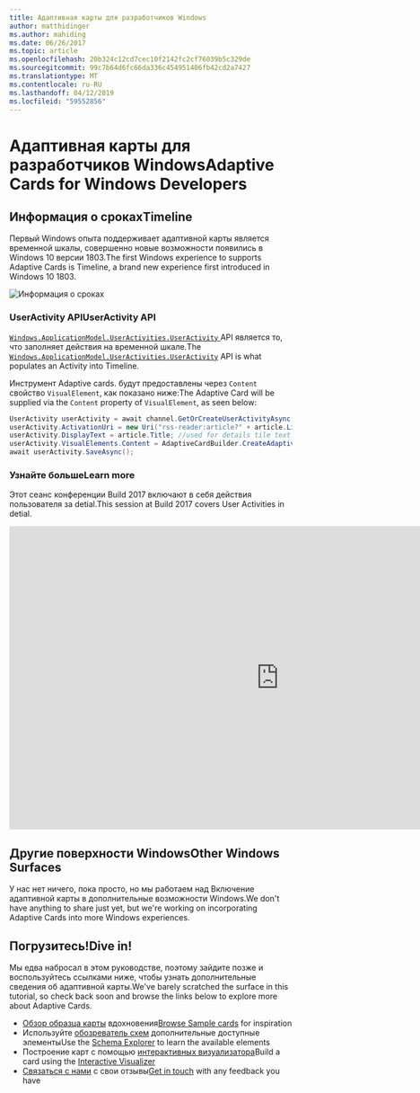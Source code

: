 ```yaml
---
title: Адаптивная карты для разработчиков Windows
author: matthidinger
ms.author: mahiding
ms.date: 06/26/2017
ms.topic: article
ms.openlocfilehash: 20b324c12cd7cec10f2142fc2cf76039b5c329de
ms.sourcegitcommit: 99c7b64d6fc66da336c454951406fb42cd2a7427
ms.translationtype: MT
ms.contentlocale: ru-RU
ms.lasthandoff: 04/12/2019
ms.locfileid: "59552856"
---
```

# <a name="adaptive-cards-for-windows-developers"></a><span data-ttu-id="b77b3-102">Адаптивная карты для разработчиков Windows</span><span class="sxs-lookup"><span data-stu-id="b77b3-102">Adaptive Cards for Windows Developers</span></span>



## <a name="timeline"></a><span data-ttu-id="b77b3-103">Информация о сроках</span><span class="sxs-lookup"><span data-stu-id="b77b3-103">Timeline</span></span>

<span data-ttu-id="b77b3-104">Первый Windows опыта поддерживает адаптивной карты является временной шкалы, совершенно новые возможности появились в Windows 10 версии 1803.</span><span class="sxs-lookup"><span data-stu-id="b77b3-104">The first Windows experience to supports Adaptive Cards is Timeline, a brand new experience first introduced in Windows 10 1803.</span></span> 

![Информация о сроках](media/windows/timeline.png)

### <a name="useractivity-api"></a><span data-ttu-id="b77b3-106">UserActivity API</span><span class="sxs-lookup"><span data-stu-id="b77b3-106">UserActivity API</span></span>

<span data-ttu-id="b77b3-107">[ `Windows.ApplicationModel.UserActivities.UserActivity` ](https://docs.microsoft.com/en-us/uwp/api/windows.applicationmodel.useractivities.useractivity) API является то, что заполняет действия на временной шкале.</span><span class="sxs-lookup"><span data-stu-id="b77b3-107">The [`Windows.ApplicationModel.UserActivities.UserActivity`](https://docs.microsoft.com/en-us/uwp/api/windows.applicationmodel.useractivities.useractivity) API is what populates an Activity into Timeline.</span></span>

<span data-ttu-id="b77b3-108">Инструмент Adaptive cards. будут предоставлены через `Content` свойство `VisualElement`, как показано ниже:</span><span class="sxs-lookup"><span data-stu-id="b77b3-108">The Adaptive Card will be supplied via the `Content` property of `VisualElement`, as seen below:</span></span>

```csharp
UserActivity userActivity = await channel.GetOrCreateUserActivityAsync(activityId, new HostName("contoso.com"));
userActivity.ActivationUri = new Uri("rss-reader:article?" + article.Link);
userActivity.DisplayText = article.Title; //used for details tile text
userActivity.VisualElements.Content = AdaptiveCardBuilder.CreateAdaptiveCardFromJson(jsonString);
await userActivity.SaveAsync();
```

### <a name="learn-more"></a><span data-ttu-id="b77b3-109">Узнайте больше</span><span class="sxs-lookup"><span data-stu-id="b77b3-109">Learn more</span></span>

<span data-ttu-id="b77b3-110">Этот сеанс конференции Build 2017 включают в себя действия пользователя за detial.</span><span class="sxs-lookup"><span data-stu-id="b77b3-110">This session at Build 2017 covers User Activities in detial.</span></span>

<iframe src="https://channel9.msdn.com/Events/Build/2017/B8108/player" width="960" height="540" allowFullScreen frameBorder="0"></iframe>

## <a name="other-windows-surfaces"></a><span data-ttu-id="b77b3-111">Другие поверхности Windows</span><span class="sxs-lookup"><span data-stu-id="b77b3-111">Other Windows Surfaces</span></span>
<span data-ttu-id="b77b3-112">У нас нет ничего, пока просто, но мы работаем над Включение адаптивной карты в дополнительные возможности Windows.</span><span class="sxs-lookup"><span data-stu-id="b77b3-112">We don't have anything to share just yet, but we're working on incorporating Adaptive Cards into more Windows experiences.</span></span>

## <a name="dive-in"></a><span data-ttu-id="b77b3-113">Погрузитесь!</span><span class="sxs-lookup"><span data-stu-id="b77b3-113">Dive in!</span></span>

<span data-ttu-id="b77b3-114">Мы едва набросал в этом руководстве, поэтому зайдите позже и воспользуйтесь ссылками ниже, чтобы узнать дополнительные сведения об адаптивной карты.</span><span class="sxs-lookup"><span data-stu-id="b77b3-114">We've barely scratched the surface in this tutorial, so check back soon and browse the links below to explore more about Adaptive Cards.</span></span>

* <span data-ttu-id="b77b3-115">[Обзор образца карты](http://adaptivecards.io/samples/) вдохновения</span><span class="sxs-lookup"><span data-stu-id="b77b3-115">[Browse Sample cards](http://adaptivecards.io/samples/) for inspiration</span></span>
* <span data-ttu-id="b77b3-116">Используйте [обозреватель схем](http://adaptivecards.io/explorer) дополнительные доступные элементы</span><span class="sxs-lookup"><span data-stu-id="b77b3-116">Use the [Schema Explorer](http://adaptivecards.io/explorer) to learn the available elements</span></span>
* <span data-ttu-id="b77b3-117">Построение карт с помощью [интерактивных визуализатора](http://adaptivecards.io/visualizer/index.html?hostApp=Skype)</span><span class="sxs-lookup"><span data-stu-id="b77b3-117">Build a card using the [Interactive Visualizer](http://adaptivecards.io/visualizer/index.html?hostApp=Skype)</span></span>
* <span data-ttu-id="b77b3-118">[Связаться с нами](http://adaptivecards.io/connect) с свои отзывы</span><span class="sxs-lookup"><span data-stu-id="b77b3-118">[Get in touch](http://adaptivecards.io/connect) with any feedback you have</span></span>
